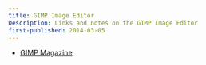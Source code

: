 ```yaml
---
title: GIMP Image Editor
Description: Links and notes on the GIMP Image Editor
first-published: 2014-03-05
---
```


*   [GIMP Magazine](http://gimpmagazine.org/)

